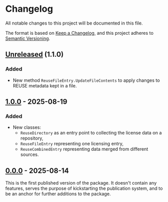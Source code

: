 <!--
SPDX-FileCopyrightText: 2024-2025 Friedrich von Never <friedrich@fornever.me>

SPDX-License-Identifier: MIT
-->

Changelog
=========
All notable changes to this project will be documented in this file.

The format is based on [Keep a Changelog](https://keepachangelog.com/en/1.0.0/), and this project adheres to [Semantic Versioning](https://semver.org/spec/v2.0.0.html).

## [Unreleased] (1.1.0)
### Added
- New method `ReuseFileEntry.UpdateFileContents` to apply changes to REUSE metadata kept in a file.

## [1.0.0] - 2025-08-19
### Added
- New classes:
  - `ReuseDirectory` as an entry point to collecting the license data on a repository,
  - `ReuseFileEntry` representing one licensing entry,
  - `ReuseCombinedEntry` representing data merged from different sources.

## [0.0.0] - 2025-08-14
This is the first published version of the package. It doesn't contain any features, serves the purpose of kickstarting the publication system, and to be an anchor for further additions to the package.

[0.0.0]: https://github.com/ForNeVeR/dotnet-reuse/releases/tag/v0.0.0
[1.0.0]: https://github.com/ForNeVeR/dotnet-reuse/compare/v0.0.0...v1.0.0
[Unreleased]: https://github.com/ForNeVeR/dotnet-reuse/compare/v1.0.0...HEAD
